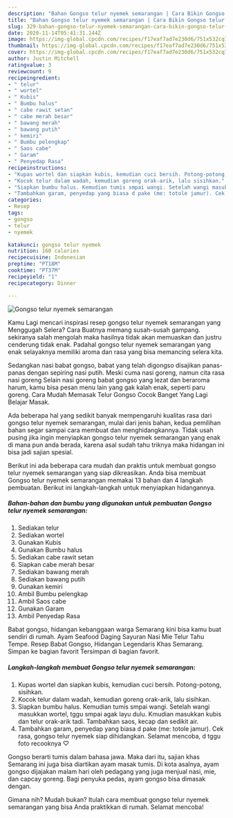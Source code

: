 ```yaml
---
description: "Bahan Gongso telur nyemek semarangan | Cara Bikin Gongso telur nyemek semarangan Yang Sempurna"
title: "Bahan Gongso telur nyemek semarangan | Cara Bikin Gongso telur nyemek semarangan Yang Sempurna"
slug: 329-bahan-gongso-telur-nyemek-semarangan-cara-bikin-gongso-telur-nyemek-semarangan-yang-sempurna
date: 2020-11-14T05:41:31.144Z
image: https://img-global.cpcdn.com/recipes/f17eaf7ad7e230d6/751x532cq70/gongso-telur-nyemek-semarangan-foto-resep-utama.jpg
thumbnail: https://img-global.cpcdn.com/recipes/f17eaf7ad7e230d6/751x532cq70/gongso-telur-nyemek-semarangan-foto-resep-utama.jpg
cover: https://img-global.cpcdn.com/recipes/f17eaf7ad7e230d6/751x532cq70/gongso-telur-nyemek-semarangan-foto-resep-utama.jpg
author: Justin Mitchell
ratingvalue: 3
reviewcount: 9
recipeingredient:
- " telur"
- " wortel"
- " Kubis"
- " Bumbu halus"
- " cabe rawit setan"
- " cabe merah besar"
- " bawang merah"
- " bawang putih"
- " kemiri"
- " Bumbu pelengkap"
- " Saos cabe"
- " Garam"
- " Penyedap Rasa"
recipeinstructions:
- "Kupas wortel dan siapkan kubis, kemudian cuci bersih. Potong-potong, sisihkan."
- "Kocok telur dalam wadah, kemudian goreng orak-arik, lalu sisihkan."
- "Siapkan bumbu halus. Kemudian tumis smpai wangi. Setelah wangi masukkan wortel, tggu smpai agak layu dulu. Kmudian masukkan kubis dan telur orak-arik tadi. Tambahkan saos, kecap dan sedikit air."
- "Tambahkan garam, penyedap yang biasa d pake (me: totole jamur). Cek rasa, gongso telur nyemek siap dihidangkan. Selamat mencoba, d tggu foto recooknya ♡"
categories:
- Resep
tags:
- gongso
- telur
- nyemek

katakunci: gongso telur nyemek 
nutrition: 160 calories
recipecuisine: Indonesian
preptime: "PT18M"
cooktime: "PT37M"
recipeyield: "1"
recipecategory: Dinner

---
```



![Gongso telur nyemek semarangan](https://img-global.cpcdn.com/recipes/f17eaf7ad7e230d6/751x532cq70/gongso-telur-nyemek-semarangan-foto-resep-utama.jpg)

Kamu Lagi mencari inspirasi resep gongso telur nyemek semarangan yang Menggugah Selera? Cara Buatnya memang susah-susah gampang. sekiranya salah mengolah maka hasilnya tidak akan memuaskan dan justru cenderung tidak enak. Padahal gongso telur nyemek semarangan yang enak selayaknya memiliki aroma dan rasa yang bisa memancing selera kita.

Sedangkan nasi babat gongso, babat yang telah digongso disajikan panas-panas dengan sepiring nasi putih. Meski cuma nasi goreng, namun cita rasa nasi goreng Selain nasi goreng babat gongso yang lezat dan beraroma harum, kamu bisa pesan menu lain yang gak kalah enak, seperti paru goreng. Cara Mudah Memasak Telur Gongso Cocok Banget Yang Lagi Belajar Masak.

Ada beberapa hal yang sedikit banyak mempengaruhi kualitas rasa dari gongso telur nyemek semarangan, mulai dari jenis bahan, kedua pemilihan bahan segar sampai cara membuat dan menghidangkannya. Tidak usah pusing jika ingin menyiapkan gongso telur nyemek semarangan yang enak di mana pun anda berada, karena asal sudah tahu triknya maka hidangan ini bisa jadi sajian spesial.


Berikut ini ada beberapa cara mudah dan praktis untuk membuat gongso telur nyemek semarangan yang siap dikreasikan. Anda bisa membuat Gongso telur nyemek semarangan memakai 13 bahan dan 4 langkah pembuatan. Berikut ini langkah-langkah untuk menyiapkan hidangannya.

<!--inarticleads1-->

##### Bahan-bahan dan bumbu yang digunakan untuk pembuatan Gongso telur nyemek semarangan:

1. Sediakan  telur
1. Sediakan  wortel
1. Gunakan  Kubis
1. Gunakan  Bumbu halus
1. Sediakan  cabe rawit setan
1. Siapkan  cabe merah besar
1. Sediakan  bawang merah
1. Sediakan  bawang putih
1. Gunakan  kemiri
1. Ambil  Bumbu pelengkap
1. Ambil  Saos cabe
1. Gunakan  Garam
1. Ambil  Penyedap Rasa


Babat gongso, hidangan kebanggaan warga Semarang kini bisa kamu buat sendiri di rumah. Ayam Seafood Daging Sayuran Nasi Mie Telur Tahu Tempe. Resep Babat Gongso, Hidangan Legendaris Khas Semarang. Simpan ke bagian favorit Tersimpan di bagian favorit. 

<!--inarticleads2-->

##### Langkah-langkah membuat Gongso telur nyemek semarangan:

1. Kupas wortel dan siapkan kubis, kemudian cuci bersih. Potong-potong, sisihkan.
1. Kocok telur dalam wadah, kemudian goreng orak-arik, lalu sisihkan.
1. Siapkan bumbu halus. Kemudian tumis smpai wangi. Setelah wangi masukkan wortel, tggu smpai agak layu dulu. Kmudian masukkan kubis dan telur orak-arik tadi. Tambahkan saos, kecap dan sedikit air.
1. Tambahkan garam, penyedap yang biasa d pake (me: totole jamur). Cek rasa, gongso telur nyemek siap dihidangkan. Selamat mencoba, d tggu foto recooknya ♡


Gongso berarti tumis dalam bahasa jawa. Maka dari itu, sajian khas Semarang ini juga bisa diartikan ayam masak tumis. Di kota asalnya, ayam gongso dijajakan malam hari oleh pedagang yang juga menjual nasi, mie, dan capcay goreng. Bagi penyuka pedas, ayam gongso bisa dimasak dengan. 

Gimana nih? Mudah bukan? Itulah cara membuat gongso telur nyemek semarangan yang bisa Anda praktikkan di rumah. Selamat mencoba!
